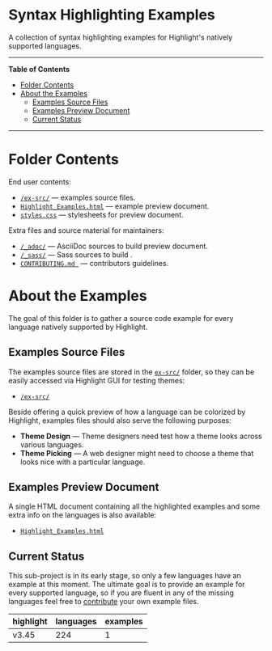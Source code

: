 # Syntax Highlighting Examples

A collection of syntax highlighting examples for Highlight's natively supported languages.


-----

**Table of Contents**

<!-- MarkdownTOC autolink="true" bracket="round" autoanchor="false" lowercase="only_ascii" uri_encoding="true" levels="1,2,3" -->

- [Folder Contents](#folder-contents)
- [About the Examples](#about-the-examples)
    - [Examples Source Files](#examples-source-files)
    - [Examples Preview Document](#examples-preview-document)
    - [Current Status](#current-status)

<!-- /MarkdownTOC -->

-----

# Folder Contents

End user contents:

- [`/ex-src/`][ex-src] — examples source files.
- [`Highlight_Examples.html`][ex html] — example preview document.
- [`styles.css`][css] — stylesheets for preview document.

Extra files and source material for maintainers:

- [`/_adoc/`][_adoc] — AsciiDoc sources to build preview document.
- [`/_sass/`][_sass] — Sass sources to build .
- [`CONTRIBUTING.md `][contribute] — contributors guidelines.


# About the Examples

The goal of this folder is to gather a source code example for every language natively supported by Highlight.

## Examples Source Files

The examples source files are stored in the [`ex-src/`][ex-src] folder, so they can be easily accessed via Highlight GUI for testing themes:

- [`/ex-src/`][ex-src]

Beside offering a quick preview of how a language can be colorized by Highlight, examples files should also serve the following purposes:

- __Theme Design__ — Theme designers need test how a theme looks across various languages.
- __Theme Picking__ — A web designer might need to choose a theme that looks nice with a particular language. 

## Examples Preview Document

A single HTML document containing all the highlighted examples and some extra info on the languages is also available:

- [`Highlight_Examples.html`][ex html]

## Current Status

This sub-project is in its early stage, so only a few languages have an example at this moment. The ultimate goal is to provide an example for every supported language, so if you are fluent in any of the missing languages feel free to [contribute] your own example files.

| highlight | languages | examples |
|-----------|-----------|----------|
| v3.45     |       224 |        1 |



<!-----------------------------------------------------------------------------
                               REFERENCE LINKS                                
------------------------------------------------------------------------------>


[contribute]: ./CONTRIBUTING.md "Read the Contributors guidelines document"

[ex-src]: ./ex-src "View the examples sources folder"

[ex html]: ./Highlight_Examples.html "View the examples document"

[_adoc]: ./_adoc
[_sass]: ./_sass
[css]: ./styles.css

<!-- EOF -->
